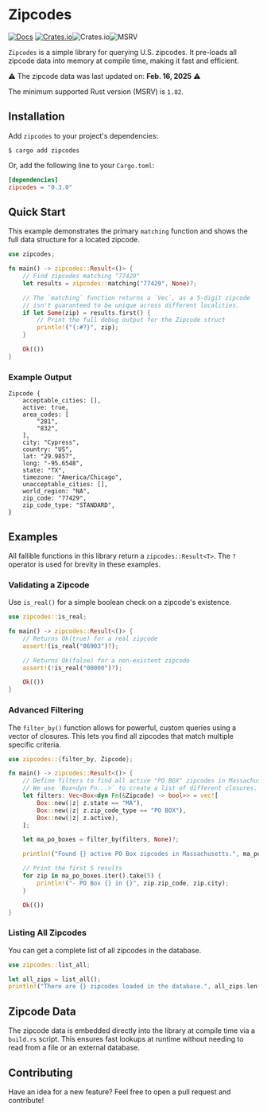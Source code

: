 # Zipcodes

[![Docs](https://docs.rs/zipcodes/badge.svg)](https://docs.rs/zipcodes)
[![Crates.io](https://img.shields.io/crates/v/zipcodes.svg?maxAge=2592000)](https://crates.io/crates/zipcodes)![Crates.io](https://img.shields.io/crates/d/zipcodes)![MSRV](https://img.shields.io/badge/MSRV-1.82-blue.svg)

`Zipcodes` is a simple library for querying U.S. zipcodes. It pre-loads all zipcode data into memory at compile time, making it fast and efficient.

⚠️  The zipcode data was last updated on: **Feb. 16, 2025** ⚠️

The minimum supported Rust version (MSRV) is `1.82`.

## Installation

Add `zipcodes` to your project's dependencies:

```console
$ cargo add zipcodes
```

Or, add the following line to your `Cargo.toml`:

```toml
[dependencies]
zipcodes = "0.3.0"
```

## Quick Start

This example demonstrates the primary `matching` function and shows the full data structure for a located zipcode.

```rust
use zipcodes;

fn main() -> zipcodes::Result<()> {
    // Find zipcodes matching "77429"
    let results = zipcodes::matching("77429", None)?;

    // The `matching` function returns a `Vec`, as a 5-digit zipcode
    // isn't guaranteed to be unique across different localities.
    if let Some(zip) = results.first() {
        // Print the full debug output for the Zipcode struct
        println!("{:#?}", zip);
    }

    Ok(())
}
```

### Example Output

```text
Zipcode {
    acceptable_cities: [],
    active: true,
    area_codes: [
        "281",
        "832",
    ],
    city: "Cypress",
    country: "US",
    lat: "29.9857",
    long: "-95.6548",
    state: "TX",
    timezone: "America/Chicago",
    unacceptable_cities: [],
    world_region: "NA",
    zip_code: "77429",
    zip_code_type: "STANDARD",
}
```

## Examples

All fallible functions in this library return a `zipcodes::Result<T>`. The `?` operator is used for brevity in these examples.

### Validating a Zipcode

Use `is_real()` for a simple boolean check on a zipcode's existence.

```rust
use zipcodes::is_real;

fn main() -> zipcodes::Result<()> {
    // Returns Ok(true) for a real zipcode
    assert!(is_real("06903")?);

    // Returns Ok(false) for a non-existent zipcode
    assert!(!is_real("00000")?);

    Ok(())
}
```

### Advanced Filtering

The `filter_by()` function allows for powerful, custom queries using a vector of closures. This lets you find all zipcodes that match multiple specific criteria.

```rust
use zipcodes::{filter_by, Zipcode};

fn main() -> zipcodes::Result<()> {
    // Define filters to find all active "PO BOX" zipcodes in Massachusetts.
    // We use `Box<dyn Fn...>` to create a list of different closures.
    let filters: Vec<Box<dyn Fn(&Zipcode) -> bool>> = vec![
        Box::new(|z| z.state == "MA"),
        Box::new(|z| z.zip_code_type == "PO BOX"),
        Box::new(|z| z.active),
    ];

    let ma_po_boxes = filter_by(filters, None)?;

    println!("Found {} active PO Box zipcodes in Massachusetts.", ma_po_boxes.len());

    // Print the first 5 results
    for zip in ma_po_boxes.iter().take(5) {
        println!("- PO Box {} in {}", zip.zip_code, zip.city);
    }

    Ok(())
}
```

### Listing All Zipcodes

You can get a complete list of all zipcodes in the database.

```rust
use zipcodes::list_all;

let all_zips = list_all();
println!("There are {} zipcodes loaded in the database.", all_zips.len());
```

## Zipcode Data

The zipcode data is embedded directly into the library at compile time via a `build.rs` script. This ensures fast lookups at runtime without needing to read from a file or an external database.

## Contributing

Have an idea for a new feature? Feel free to open a pull request and contribute\!
